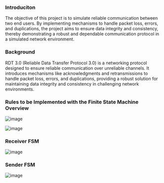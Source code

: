 ### Introduciton
The objective of this project is to simulate reliable communication between two end users. By implementing mechanisms to handle packet loss, errors, and duplications, the project aims to ensure data integrity and consistency, thereby demonstrating a robust and dependable communication protocol in a simulated network environment.

### Background
RDT 3.0 (Reliable Data Transfer Protocol 3.0) is a networking protocol designed to ensure reliable communication over unreliable channels. It introduces mechanisms like acknowledgments and retransmissions to handle packet loss, errors, and duplications, providing a robust solution for maintaining data integrity and consistency in challenging network environments.


### Rules to be Implemented with the Finite State Machine Overview

![image](https://github.com/BoPann/RDT3.0/assets/114901461/8ae033c8-7ac4-4409-b14f-4dd7a6475596)


![image](https://github.com/BoPann/RDT3.0/assets/114901461/5199ff4b-4d0a-4217-bb78-ad64e782df28)



### Receiver FSM
![image](https://github.com/BoPann/RDT3.0/assets/114901461/70d66576-69da-4366-b8fc-ca868fefd9b9)


### Sender FSM
![image](https://github.com/BoPann/RDT3.0/assets/114901461/7160c624-19d5-458c-9fab-abe633b5a5c0)
